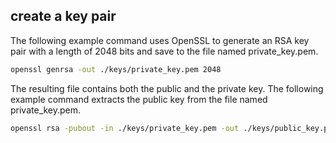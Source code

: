 ## create a key pair

The following example command uses OpenSSL to generate an RSA key pair with a length of 2048 bits and save to the file named private_key.pem.

```bash
openssl genrsa -out ./keys/private_key.pem 2048
```

The resulting file contains both the public and the private key. The following example command extracts the public key from the file named private_key.pem.

```bash
openssl rsa -pubout -in ./keys/private_key.pem -out ./keys/public_key.pem
```